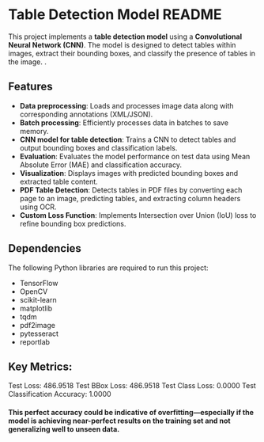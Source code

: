# Table Detection Model README

This project implements a **table detection model** using a **Convolutional Neural Network (CNN)**. The model is designed to detect tables within images, extract their bounding boxes, and classify the presence of tables in the image. .

## Features

- **Data preprocessing**: Loads and processes image data along with corresponding annotations (XML/JSON).
- **Batch processing**: Efficiently processes data in batches to save memory.
- **CNN model for table detection**: Trains a CNN to detect tables and output bounding boxes and classification labels.
- **Evaluation**: Evaluates the model performance on test data using Mean Absolute Error (MAE) and classification accuracy.
- **Visualization**: Displays images with predicted bounding boxes and extracted table content.
- **PDF Table Detection**: Detects tables in PDF files by converting each page to an image, predicting tables, and extracting column headers using OCR.
- **Custom Loss Function**: Implements Intersection over Union (IoU) loss to refine bounding box predictions.

## Dependencies

The following Python libraries are required to run this project:

- TensorFlow
- OpenCV
- scikit-learn
- matplotlib
- tqdm
- pdf2image
- pytesseract
- reportlab

## Key Metrics:
Test Loss: 486.9518
Test BBox Loss: 486.9518
Test Class Loss: 0.0000
Test Classification Accuracy: 1.0000

#### This perfect accuracy could be indicative of overfitting—especially if the model is achieving near-perfect results on the training set and not generalizing well to unseen data.
